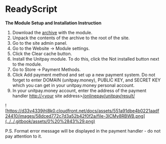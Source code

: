 # ReadyScript

**The Module Setup and Installation Instruction**

1. Download the [archive](https://github.com/unitpay/readyscript-module/archive/master.zip) with the module.
2. Unpack the contents of the archive to the root of the site.
3. Go to the site admin panel.
4. Go to the Website -&gt; Module settings.
5. Click the Clear cache button.
6. Install the Unitpay module. To do this, click the Not installed button next to the module.
7. Go to Store -&gt; Payment Methods.
8. Click Add payment method and set up a new payment system. Do not forget to enter DOMAIN \(unitpay.money\), PUBLIC KEY, and SECRET KEY which you can get in your unitpay.money personal account.
9. In your unitpay.money account, enter the address of the payment handler [http://&lt;your](http://<your) site address&gt;[/onlinepay/unitpay/result/](http://ttestt.ru/onlinepay/unitpay/result/)

![https://d33v4339jhl8k0.cloudfront.net/docs/assets/551a91dbe4b0221aadf24410/images/58dced772c7d3a52b42f0f2a/file-3ICMy8RBWB.png](../../.gitbook/assets/0%20%2843%29.png)

P.S. Format error message will be displayed in the payment handler - do not pay attention to it.

